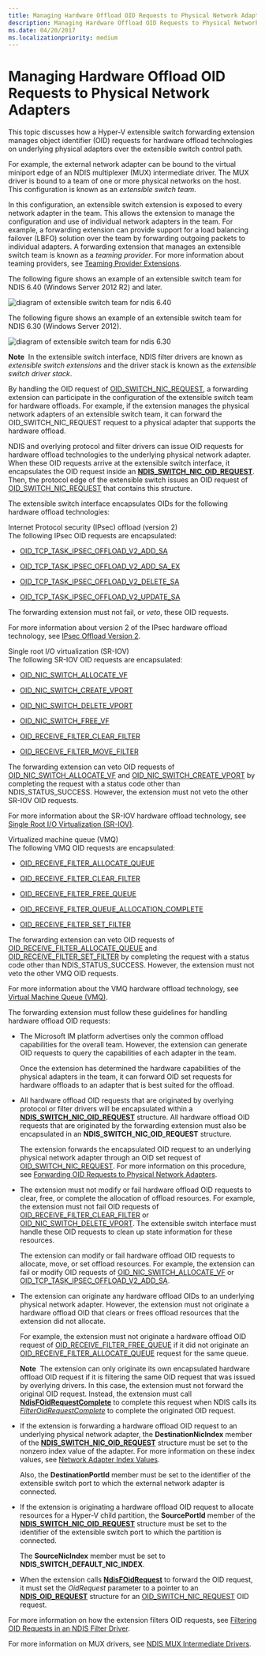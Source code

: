 ```yaml
---
title: Managing Hardware Offload OID Requests to Physical Network Adapters
description: Managing Hardware Offload OID Requests to Physical Network Adapters
ms.date: 04/20/2017
ms.localizationpriority: medium
---
```


# Managing Hardware Offload OID Requests to Physical Network Adapters


This topic discusses how a Hyper-V extensible switch forwarding extension manages object identifier (OID) requests for hardware offload technologies on underlying physical adapters over the extensible switch control path.

For example, the external network adapter can be bound to the virtual miniport edge of an NDIS multiplexer (MUX) intermediate driver. The MUX driver is bound to a team of one or more physical networks on the host. This configuration is known as an *extensible switch team*.

In this configuration, an extensible switch extension is exposed to every network adapter in the team. This allows the extension to manage the configuration and use of individual network adapters in the team. For example, a forwarding extension can provide support for a load balancing failover (LBFO) solution over the team by forwarding outgoing packets to individual adapters. A forwarding extension that manages an extensible switch team is known as a *teaming provider*. For more information about teaming providers, see [Teaming Provider Extensions](teaming-provider-extensions.md).

The following figure shows an example of an extensible switch team for NDIS 6.40 (Windows Server 2012 R2) and later.

![diagram of extensible switch team for ndis 6.40](images/vswitch-oid-controlpath2-ndis640.png)

The following figure shows an example of an extensible switch team for NDIS 6.30 (Windows Server 2012).

![diagram of extensible switch team for ndis 6.30](images/vswitch-oid-controlpath2.png)

**Note**  In the extensible switch interface, NDIS filter drivers are known as *extensible switch extensions* and the driver stack is known as the *extensible switch driver stack*.

 

By handling the OID request of [OID\_SWITCH\_NIC\_REQUEST](./oid-switch-nic-request.md), a forwarding extension can participate in the configuration of the extensible switch team for hardware offloads. For example, if the extension manages the physical network adapters of an extensible switch team, it can forward the OID\_SWITCH\_NIC\_REQUEST request to a physical adapter that supports the hardware offload.

NDIS and overlying protocol and filter drivers can issue OID requests for hardware offload technologies to the underlying physical network adapter. When these OID requests arrive at the extensible switch interface, it encapsulates the OID request inside an [**NDIS\_SWITCH\_NIC\_OID\_REQUEST**](/windows-hardware/drivers/ddi/ntddndis/ns-ntddndis-_ndis_switch_nic_oid_request). Then, the protocol edge of the extensible switch issues an OID request of [OID\_SWITCH\_NIC\_REQUEST](./oid-switch-nic-request.md) that contains this structure.

The extensible switch interface encapsulates OIDs for the following hardware offload technologies:

<a href="" id="internet-protocol-security--ipsec--offload--version-2-"></a>Internet Protocol security (IPsec) offload (version 2)  
The following IPsec OID requests are encapsulated:

-   [OID\_TCP\_TASK\_IPSEC\_OFFLOAD\_V2\_ADD\_SA](./oid-tcp-task-ipsec-offload-v2-add-sa.md)

-   [OID\_TCP\_TASK\_IPSEC\_OFFLOAD\_V2\_ADD\_SA\_EX](./oid-tcp-task-ipsec-offload-v2-add-sa-ex.md)

-   [OID\_TCP\_TASK\_IPSEC\_OFFLOAD\_V2\_DELETE\_SA](./oid-tcp-task-ipsec-offload-v2-delete-sa.md)

-   [OID\_TCP\_TASK\_IPSEC\_OFFLOAD\_V2\_UPDATE\_SA](./oid-tcp-task-ipsec-offload-v2-update-sa.md)

The forwarding extension must not fail, or *veto*, these OID requests.

For more information about version 2 of the IPsec hardware offload technology, see [IPsec Offload Version 2](./introduction-to-ipsec-offload-version-2.md).

<a href="" id="single-root-i-o-virtualization--sr-iov-"></a>Single root I/O virtualization (SR-IOV)  
The following SR-IOV OID requests are encapsulated:

-   [OID\_NIC\_SWITCH\_ALLOCATE\_VF](./oid-nic-switch-allocate-vf.md)

-   [OID\_NIC\_SWITCH\_CREATE\_VPORT](./oid-nic-switch-create-vport.md)

-   [OID\_NIC\_SWITCH\_DELETE\_VPORT](./oid-nic-switch-delete-vport.md)

-   [OID\_NIC\_SWITCH\_FREE\_VF](./oid-nic-switch-free-vf.md)

-   [OID\_RECEIVE\_FILTER\_CLEAR\_FILTER](./oid-receive-filter-clear-filter.md)

-   [OID\_RECEIVE\_FILTER\_MOVE\_FILTER](./oid-receive-filter-move-filter.md)

The forwarding extension can veto OID requests of [OID\_NIC\_SWITCH\_ALLOCATE\_VF](./oid-nic-switch-allocate-vf.md) and [OID\_NIC\_SWITCH\_CREATE\_VPORT](./oid-nic-switch-create-vport.md) by completing the request with a status code other than NDIS\_STATUS\_SUCCESS. However, the extension must not veto the other SR-IOV OID requests.

For more information about the SR-IOV hardware offload technology, see [Single Root I/O Virtualization (SR-IOV)](single-root-i-o-virtualization--sr-iov-.md).

<a href="" id="virtualized-machine-queue--vmq-"></a>Virtualized machine queue (VMQ)  
The following VMQ OID requests are encapsulated:

-   [OID\_RECEIVE\_FILTER\_ALLOCATE\_QUEUE](./oid-receive-filter-allocate-queue.md)

-   [OID\_RECEIVE\_FILTER\_CLEAR\_FILTER](./oid-receive-filter-clear-filter.md)

-   [OID\_RECEIVE\_FILTER\_FREE\_QUEUE](./oid-receive-filter-free-queue.md)

-   [OID\_RECEIVE\_FILTER\_QUEUE\_ALLOCATION\_COMPLETE](./oid-receive-filter-queue-allocation-complete.md)

-   [OID\_RECEIVE\_FILTER\_SET\_FILTER](./oid-receive-filter-set-filter.md)

The forwarding extension can veto OID requests of [OID\_RECEIVE\_FILTER\_ALLOCATE\_QUEUE](./oid-receive-filter-allocate-queue.md) and [OID\_RECEIVE\_FILTER\_SET\_FILTER](./oid-receive-filter-set-filter.md) by completing the request with a status code other than NDIS\_STATUS\_SUCCESS. However, the extension must not veto the other VMQ OID requests.

For more information about the VMQ hardware offload technology, see [Virtual Machine Queue (VMQ)](virtual-machine-queue--vmq-.md).

The forwarding extension must follow these guidelines for handling hardware offload OID requests:

-   The Microsoft IM platform advertises only the common offload capabilities for the overall team. However, the extension can generate OID requests to query the capabilities of each adapter in the team.

    Once the extension has determined the hardware capabilities of the physical adapters in the team, it can forward OID set requests for hardware offloads to an adapter that is best suited for the offload.

-   All hardware offload OID requests that are originated by overlying protocol or filter drivers will be encapsulated within a [**NDIS\_SWITCH\_NIC\_OID\_REQUEST**](/windows-hardware/drivers/ddi/ntddndis/ns-ntddndis-_ndis_switch_nic_oid_request) structure. All hardware offload OID requests that are originated by the forwarding extension must also be encapsulated in an **NDIS\_SWITCH\_NIC\_OID\_REQUEST** structure.

    The extension forwards the encapsulated OID request to an underlying physical network adapter through an OID set request of [OID\_SWITCH\_NIC\_REQUEST](./oid-switch-nic-request.md). For more information on this procedure, see [Forwarding OID Requests to Physical Network Adapters](forwarding-oid-requests-to-physical-network-adapters.md).

-   The extension must not modify or fail hardware offload OID requests to clear, free, or complete the allocation of offload resources. For example, the extension must not fail OID requests of [OID\_RECEIVE\_FILTER\_CLEAR\_FILTER](./oid-receive-filter-clear-filter.md) or [OID\_NIC\_SWITCH\_DELETE\_VPORT](./oid-nic-switch-delete-vport.md). The extensible switch interface must handle these OID requests to clean up state information for these resources.

    The extension can modify or fail hardware offload OID requests to allocate, move, or set offload resources. For example, the extension can fail or modify OID requests of [OID\_NIC\_SWITCH\_ALLOCATE\_VF](./oid-nic-switch-allocate-vf.md) or [OID\_TCP\_TASK\_IPSEC\_OFFLOAD\_V2\_ADD\_SA](./oid-tcp-task-ipsec-offload-v2-add-sa.md).

-   The extension can originate any hardware offload OIDs to an underlying physical network adapter. However, the extension must not originate a hardware offload OID that clears or frees offload resources that the extension did not allocate.

    For example, the extension must not originate a hardware offload OID request of [OID\_RECEIVE\_FILTER\_FREE\_QUEUE](./oid-receive-filter-free-queue.md) if it did not originate an [OID\_RECEIVE\_FILTER\_ALLOCATE\_QUEUE](./oid-receive-filter-allocate-queue.md) request for the same queue.

    **Note**  The extension can only originate its own encapsulated hardware offload OID request if it is filtering the same OID request that was issued by overlying drivers. In this case, the extension must not forward the original OID request. Instead, the extension must call [**NdisFOidRequestComplete**](/windows-hardware/drivers/ddi/ndis/nf-ndis-ndisfoidrequestcomplete) to complete this request when NDIS calls its [*FilterOidRequestComplete*](/windows-hardware/drivers/ddi/ndis/nc-ndis-filter_oid_request_complete) to complete the originated OID request.

     

-   If the extension is forwarding a hardware offload OID request to an underlying physical network adapter, the **DestinationNicIndex** member of the [**NDIS\_SWITCH\_NIC\_OID\_REQUEST**](/windows-hardware/drivers/ddi/ntddndis/ns-ntddndis-_ndis_switch_nic_oid_request) structure must be set to the nonzero index value of the adapter. For more information on these index values, see [Network Adapter Index Values](network-adapter-index-values.md).

    Also, the **DestinationPortId** member must be set to the identifier of the extensible switch port to which the external network adapter is connected.

-   If the extension is originating a hardware offload OID request to allocate resources for a Hyper-V child partition, the **SourcePortId** member of the [**NDIS\_SWITCH\_NIC\_OID\_REQUEST**](/windows-hardware/drivers/ddi/ntddndis/ns-ntddndis-_ndis_switch_nic_oid_request) structure must be set to the identifier of the extensible switch port to which the partition is connected.

    The **SourceNicIndex** member must be set to **NDIS\_SWITCH\_DEFAULT\_NIC\_INDEX**.

-   When the extension calls [**NdisFOidRequest**](/windows-hardware/drivers/ddi/ndis/nf-ndis-ndisfoidrequest) to forward the OID request, it must set the *OidRequest* parameter to a pointer to an [**NDIS\_OID\_REQUEST**](/windows-hardware/drivers/ddi/ndis/ns-ndis-_ndis_oid_request) structure for an [OID\_SWITCH\_NIC\_REQUEST](./oid-switch-nic-request.md) OID request.

For more information on how the extension filters OID requests, see [Filtering OID Requests in an NDIS Filter Driver](filtering-oid-requests-in-an-ndis-filter-driver.md).

For more information on MUX drivers, see [NDIS MUX Intermediate Drivers](ndis-mux-intermediate-drivers.md).

 

